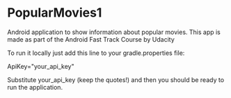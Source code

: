 # PopularMovies1
Android application to show information about popular movies. This app is made as part of the Android Fast Track Course by Udacity

To run it locally just add this line to your gradle.properties file:

ApiKey="your_api_key"

Substitute your_api_key (keep the quotes!) and then you should be ready to run the application.